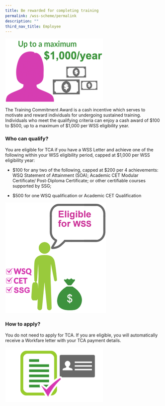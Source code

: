 ```yaml
---
title: Be rewarded for completing training
permalink: /wss-scheme/permalink
description: ""
third_nav_title: Employee
---
```

![](/images/WSS4.png)

The Training Commitment Award is a cash incentive which serves to motivate and reward individuals for undergoing sustained training. Individuals who meet the qualifying criteria can enjoy a cash award of $100 to $500, up to a maximum of $1,000 per WSS eligibility year.

### Who can qualify?
You are eligible for TCA if you have a WSS Letter and achieve one of the following within your WSS eligibility period, capped at $1,000 per WSS eligibility year:

* $100 for any two of the following, capped at $200 per 4 achievements:
WSQ Statement of Attainment (SOA); Academic CET Modular Certificate/ Post-Diploma Certificate; or other certifiable courses supported by SSG;

* $500 for one WSQ qualification or Academic CET Qualification

![](/images/WSS5.png)

### How to apply?

You do not need to apply for TCA. If you are eligible, you will automatically receive a Workfare letter with your TCA payment details.

![](/images/wss6.png)